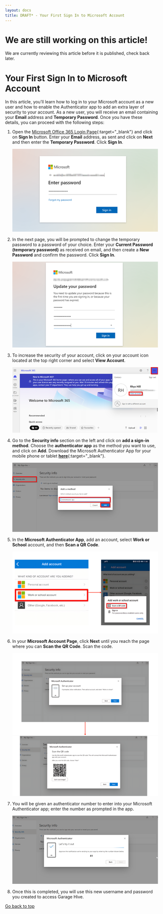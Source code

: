 ```yaml
---
layout: docs
title: DRAFT* - Your First Sign In to Microsoft Account
---
```


<a name="top"></a>

# We are still working on this article!
We are currently reviewing this article before it is published, check back later.

# Your First Sign In to Microsoft Account
In this article, you'll learn how to log in to your Microsoft account as a new user and how to enable the Authenticator app to add an extra layer of security to your account. As a new user, you will receive an email containing your **Email** address and **Temporary Password**. Once you have these details, you can proceed with the following steps:
1. Open the [Microsoft Office 365 Login Page](https://www.office.com/){:target="_blank"} and click on **Sign In** button. Enter your **Email** address, as sent and click on **Next** and then enter the **Temporary Password**. Click **Sign In**.

   ![](media/garagehive-aad-sign-on-migrate4.png)

2. In the next page, you will be prompted to change the temporary password to a password of your choice. Enter your **Current Password (temporary password)** as received on email, and then create a **New Password** and confirm the password. Click **Sign In**.

   ![](media/garagehive-aad-sign-on-migrate8.png)

3. To increase the security of your account, click on your account icon located at the top right corner and select **View Account**.

   ![](media/garagehive-aad-sign-on-migrate9.png)

4. Go to the **Security info** section on the left and click on **add a sign-in method**. Choose the **authenticator app** as the method you want to use, and click on **Add**. Download the Microsoft Authenticator App for your mobile phone or tablet [**here**](https://www.microsoft.com/en-us/security/mobile-authenticator-app){:target="_blank"}.

   ![](media/garagehive-aad-sign-on-migrate5.png)

5. In the **Microsoft Authenticator App**, add an account, select **Work or School** account, and then **Scan a QR Code**.

   ![](media/garagehive-aad-sign-on-migrate6.png)

6. In your **Microsoft Account Page**, click **Next** until you reach the page where you can **Scan the QR Code**. Scan the code.

   ![](media/garagehive-aad-sign-on-migrate10.png)
   ![](media/garagehive-aad-sign-on-migrate11.png)

7. You will be given an authenticator number to enter into your Microsoft Authenticator app; enter the number as prompted in the app.

   ![](media/garagehive-aad-sign-on-migrate7.png)

8. Once this is completed, you will use this new username and password you created to access Garage Hive.


[Go back to top](#top)